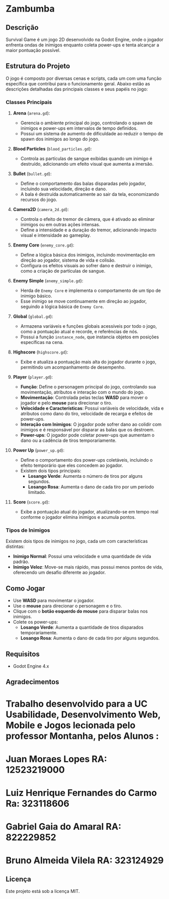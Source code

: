 # Zambumba

## Descrição
Survival Game é um jogo 2D desenvolvido na Godot Engine, onde o jogador enfrenta ondas de inimigos enquanto coleta power-ups e tenta alcançar a maior pontuação possível.

## Estrutura do Projeto
O jogo é composto por diversas cenas e scripts, cada um com uma função específica que contribui para o funcionamento geral. Abaixo estão as descrições detalhadas das principais classes e seus papéis no jogo:

### Classes Principais

1. **Arena** (`arena.gd`): 
   - Gerencia o ambiente principal do jogo, controlando o spawn de inimigos e power-ups em intervalos de tempo definidos.
   - Possui um sistema de aumento de dificuldade ao reduzir o tempo de spawn dos inimigos ao longo do jogo.

2. **Blood Particles** (`blood_particles.gd`): 
   - Controla as partículas de sangue exibidas quando um inimigo é destruído, adicionando um efeito visual que aumenta a imersão.

3. **Bullet** (`bullet.gd`): 
   - Define o comportamento das balas disparadas pelo jogador, incluindo sua velocidade, direção e dano.
   - A bala é destruída automaticamente ao sair da tela, economizando recursos do jogo.

4. **Camera2D** (`camera_2d.gd`): 
   - Controla o efeito de tremor de câmera, que é ativado ao eliminar inimigos ou em outras ações intensas.
   - Define a intensidade e a duração do tremor, adicionando impacto visual e intensidade ao gameplay.

5. **Enemy Core** (`enemy_core.gd`): 
   - Define a lógica básica dos inimigos, incluindo movimentação em direção ao jogador, sistema de vida e colisão.
   - Configura os efeitos visuais ao sofrer dano e destruir o inimigo, como a criação de partículas de sangue.

6. **Enemy Simple** (`enemy_simple.gd`): 
   - Herda de `Enemy Core` e implementa o comportamento de um tipo de inimigo básico.
   - Esse inimigo se move continuamente em direção ao jogador, seguindo a lógica básica de `Enemy Core`.

7. **Global** (`global.gd`): 
   - Armazena variáveis e funções globais acessíveis por todo o jogo, como a pontuação atual e recorde, e referências de nós.
   - Possui a função `instance_node`, que instancia objetos em posições específicas na cena.

8. **Highscore** (`highscore.gd`): 
   - Exibe e atualiza a pontuação mais alta do jogador durante o jogo, permitindo um acompanhamento de desempenho.

9. **Player** (`player.gd`): 
   - **Função**: Define o personagem principal do jogo, controlando sua movimentação, atributos e interação com o mundo do jogo.
   - **Movimentação**: Controlada pelas teclas **WASD** para mover o jogador e pelo **mouse** para direcionar o tiro.
   - **Velocidade e Características**: Possui variáveis de velocidade, vida e atributos como dano do tiro, velocidade de recarga e efeitos de power-ups.
   - **Interação com Inimigos**: O jogador pode sofrer dano ao colidir com inimigos e é responsável por disparar as balas que os destroem.
   - **Power-ups**: O jogador pode coletar power-ups que aumentam o dano ou a cadência de tiros temporariamente.

10. **Power Up** (`power_up.gd`): 
    - Define o comportamento dos power-ups coletáveis, incluindo o efeito temporário que eles concedem ao jogador.
    - Existem dois tipos principais:
      - **Losango Verde**: Aumenta o número de tiros por alguns segundos.
      - **Losango Rosa**: Aumenta o dano de cada tiro por um período limitado.

11. **Score** (`score.gd`): 
    - Exibe a pontuação atual do jogador, atualizando-se em tempo real conforme o jogador elimina inimigos e acumula pontos.

### Tipos de Inimigos
Existem dois tipos de inimigos no jogo, cada um com características distintas:

- **Inimigo Normal**: Possui uma velocidade e uma quantidade de vida padrão.
- **Inimigo Veloz**: Move-se mais rápido, mas possui menos pontos de vida, oferecendo um desafio diferente ao jogador.

## Como Jogar
- Use **WASD** para movimentar o jogador.
- Use o **mouse** para direcionar o personagem e o tiro.
- Clique com o **botão esquerdo do mouse** para disparar balas nos inimigos.
- Colete os power-ups:
  - **Losango Verde**: Aumenta a quantidade de tiros disparados temporariamente.
  - **Losango Rosa**: Aumenta o dano de cada tiro por alguns segundos.

## Requisitos
- Godot Engine 4.x

## Agradecimentos
# Trabalho desenvolvido para a UC Usabilidade, Desenvolvimento Web, Mobile e Jogos lecionada pelo professor Montanha, pelos Alunos :
# Juan Moraes Lopes RA: 12523219000
# Luiz Henrique Fernandes do Carmo Ra: 323118606
# Gabriel Gaia do Amaral RA: 822229852
# Bruno Almeida Vilela RA: 323124929


## Licença
Este projeto está sob a licença MIT.

